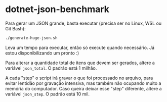 # dotnet-json-benchmark

Para gerar um JSON grande, basta executar (precisa ser no Linux, WSL ou Git Bash):

```bash
./generate-huge-json.sh
```

Leva um tempo para executar, então só execute quando necessário. Já estou disponibilizando um pronto :)

Para alterar a quantidade total de itens que devem ser gerados, altere a variável ``json_total``. O padrão está 1 milhão.

A cada "step" o script irá gravar o que foi processado no arquivo, para evitar lentidão por gravação intensiva, mas também não ocupando muito a memória do computador. Caso queira deixar esse "step" diferente, altere a variável ``json_step``. O padrão está 10 mil.